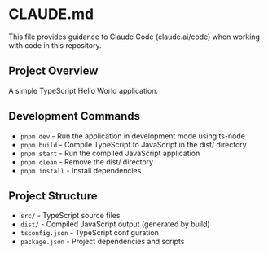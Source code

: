 # CLAUDE.md

This file provides guidance to Claude Code (claude.ai/code) when working with code in this repository.

## Project Overview

A simple TypeScript Hello World application.

## Development Commands

- `pnpm dev` - Run the application in development mode using ts-node
- `pnpm build` - Compile TypeScript to JavaScript in the dist/ directory
- `pnpm start` - Run the compiled JavaScript application
- `pnpm clean` - Remove the dist/ directory
- `pnpm install` - Install dependencies

## Project Structure

- `src/` - TypeScript source files
- `dist/` - Compiled JavaScript output (generated by build)
- `tsconfig.json` - TypeScript configuration
- `package.json` - Project dependencies and scripts